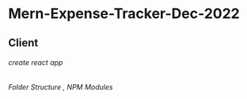 # Mern-Expense-Tracker-Dec-2022
## Client
###### create react app
###### Folder Structure , NPM Modules
